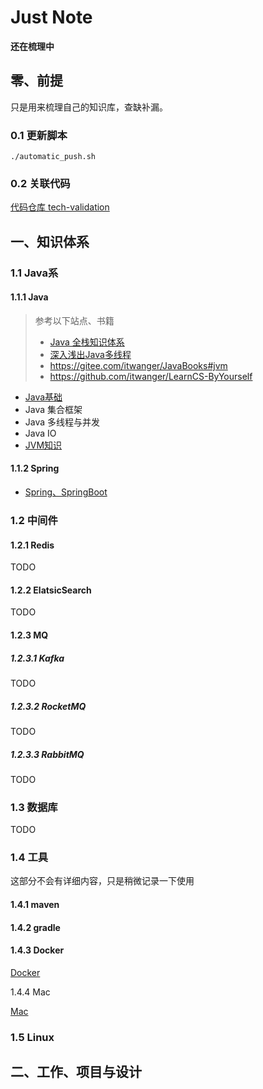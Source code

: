 # Just Note

**还在梳理中**

## 零、前提

只是用来梳理自己的知识库，查缺补漏。

### 0.1 更新脚本

```shell
./automatic_push.sh
```

### 0.2 关联代码

[代码仓库 tech-validation](https://github.com/NanChaos/tech-validation.git)

## 一、知识体系

### 1.1 Java系

#### 1.1.1 Java

> 参考以下站点、书籍
>
> - [Java 全栈知识体系](https://pdai.tech/)
> - [深入浅出Java多线程](https://github.com/RedSpider1/concurrent)
> - https://gitee.com/itwanger/JavaBooks#jvm
> - https://github.com/itwanger/LearnCS-ByYourself

- [Java基础](./Java/Java.md)
- Java 集合框架
- Java 多线程与并发
- Java IO
- [JVM知识](./Java/JVM.md)

#### 1.1.2 Spring

- [Spring、SpringBoot](./Java/SpringBoot.md)

### 1.2 中间件

#### 1.2.1 Redis

TODO

#### 1.2.2 ElatsicSearch

TODO

#### 1.2.3 MQ

##### 1.2.3.1 Kafka

TODO

##### 1.2.3.2 RocketMQ

TODO

##### 1.2.3.3 RabbitMQ

TODO

### 1.3 数据库

TODO

### 1.4 工具

这部分不会有详细内容，只是稍微记录一下使用

#### 1.4.1 maven

#### 1.4.2 gradle

#### 1.4.3 Docker

[Docker](./Docker/Docker.md)

1.4.4 Mac

[Mac](./Mac/Mac.md)

### 1.5 Linux



## 二、工作、项目与设计 









